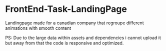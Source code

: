 # FrontEnd-Task-LandingPage
Landingpage made for a canadian company that regroupe different animations with smooth content

PS:
Due to the large data within assets and dependencies i cannot upload it but away from that the code is responsive and optimized.


